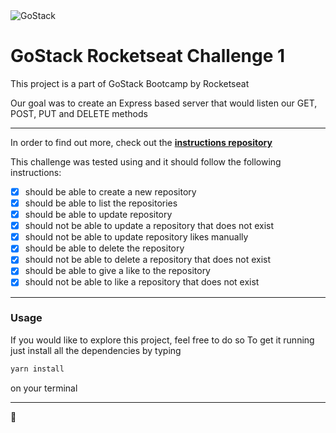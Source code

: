 <img alt="GoStack" src="https://storage.googleapis.com/golden-wind/bootcamp-gostack/header-desafios.png" />

# GoStack Rocketseat Challenge 1
This project is a part of GoStack Bootcamp by Rocketseat

Our goal was to create an Express based server that would listen our GET, POST, PUT and DELETE methods

---

In order to find out more, check out the **[instructions repository](https://github.com/Rocketseat/bootcamp-gostack-desafios)**

This challenge was tested using and it should follow the following instructions:
- [x] should be able to create a new repository
- [x] should be able to list the repositories
- [x] should be able to update repository
- [x] should not be able to update a repository that does not exist
- [x] should not be able to update repository likes manually
- [x] should be able to delete the repository
- [x] should not be able to delete a repository that does not exist
- [x] should be able to give a like to the repository
- [x] should not be able to like a repository that does not exist

---

### Usage
If you would like to explore this project, feel free to do so
To get it running just install all the dependencies by typing 

```bash
yarn install
```
on your terminal

---

🚀
